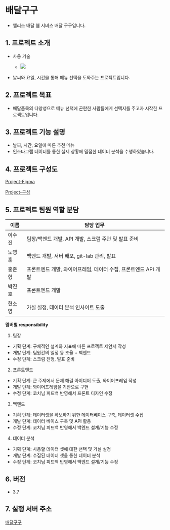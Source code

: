# 배달구구
- 엘리스 배달 웹 서비스 배달 구구입니다.

## 1. 프로젝트 소개
- 사용 기술
  - ![](img/2022-01-10-16-20-08.png)

- 날씨와 요일, 시간을 통해 메뉴 선택을 도와주는 프로젝트입니다.

## 2. 프로젝트 목표
- 배달품목의 다양성으로 메뉴 선택에 곤란한 사람들에게 선택지를 주고자 시작한 프로젝트입니다.

## 3. 프로젝트 기능 설명
- 날짜, 시간, 요일에 따른 추천 메뉴
- 인스타그램 데이터를 통한 실제 상황에 밀접한 데이터 분석을 수행하였습니다.

## 4. 프로젝트 구성도
[Project-Figma](https://www.figma.com/file/keWrEQpfXP0qIBwSD2JJOl/%EB%B0%B0%EB%8B%AC?node-id=3%3A10)

[Project-구성](img/2022-01-10-17-09-01.png)

## 5. 프로젝트 팀원 역할 분담
| 이름 | 담당 업무 |
| ------ | ------ |
| 이수진 | 팀장/백엔드 개발, API 개발, 스크럼 주관 및 발표 준비|
| 노영훈 | 백엔드 개발, 서버 배포, git-lab 관리, 발표|
| 홍준형 | 프론트엔드 개발, 와이어프레임, 데이터 수집, 프론트엔드 API 개발|
| 박진호 | 프론트엔드 개발|
| 현소영 | 가설 설정, 데이터 분석 인사이트 도출|

**멤버별 responsibility**

1. 팀장

- 기획 단계: 구체적인 설계와 지표에 따른 프로젝트 제안서 작성
- 개발 단계: 팀원간의 일정 등 조율 + 백엔드
- 수정 단계: 스크럼 진행, 발표 준비

2. 프론트엔드

- 기획 단계: 큰 주제에서 문제 해결 아이디어 도출, 와이어프레임 작성
- 개발 단계: 와이어프레임을 기반으로 구현
- 수정 단계: 코치님 피드백 반영해서 프론트 디자인 수정

3. 백엔드

- 기획 단계: 데이터셋을 확보하기 위한 데이터베이스 구축, 데이터셋 수집
- 개발 단계: 데이터 베이스 구축 및 API 활용
- 수정 단계: 코치님 피드백 반영해서 백엔드 설계/기능 수정

4. 데이터 분석
- 기획 단계: 사용할 데이터 셋에 대한 선택 및 가설 설정
- 개발 단계: 수집된 데이터 셋을 통한 데이터 분석
- 수정 단계: 코치님 피드백 반영해서 백엔드 설계/기능 수정

## 6. 버전
  - 3.7

## 7. 실행 서버 주소
[배달구구](http://elice-kdt-3rd-team-09.koreacentral.cloudapp.azure.com)

